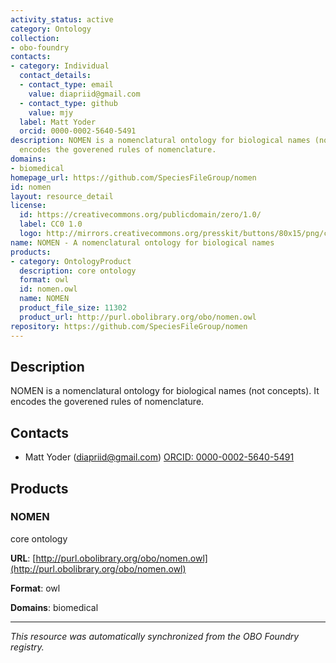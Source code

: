 ```yaml
---
activity_status: active
category: Ontology
collection:
- obo-foundry
contacts:
- category: Individual
  contact_details:
  - contact_type: email
    value: diapriid@gmail.com
  - contact_type: github
    value: mjy
  label: Matt Yoder
  orcid: 0000-0002-5640-5491
description: NOMEN is a nomenclatural ontology for biological names (not concepts).  It
  encodes the goverened rules of nomenclature.
domains:
- biomedical
homepage_url: https://github.com/SpeciesFileGroup/nomen
id: nomen
layout: resource_detail
license:
  id: https://creativecommons.org/publicdomain/zero/1.0/
  label: CC0 1.0
  logo: http://mirrors.creativecommons.org/presskit/buttons/80x15/png/cc-zero.png
name: NOMEN - A nomenclatural ontology for biological names
products:
- category: OntologyProduct
  description: core ontology
  format: owl
  id: nomen.owl
  name: NOMEN
  product_file_size: 11302
  product_url: http://purl.obolibrary.org/obo/nomen.owl
repository: https://github.com/SpeciesFileGroup/nomen
---
```

## Description

NOMEN is a nomenclatural ontology for biological names (not concepts).  It encodes the goverened rules of nomenclature.

## Contacts

- Matt Yoder (diapriid@gmail.com) [ORCID: 0000-0002-5640-5491](https://orcid.org/0000-0002-5640-5491)

## Products

### NOMEN

core ontology

**URL**: [http://purl.obolibrary.org/obo/nomen.owl](http://purl.obolibrary.org/obo/nomen.owl)

**Format**: owl

**Domains**: biomedical

---

*This resource was automatically synchronized from the OBO Foundry registry.*